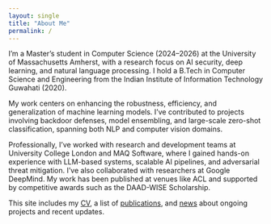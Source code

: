 ```yaml
---
layout: single
title: "About Me"
permalink: /
---
```


I’m a Master’s student in Computer Science (2024–2026) at the University of Massachusetts Amherst, with a research focus on AI security, deep learning, and natural language processing. I hold a B.Tech in Computer Science and Engineering from the Indian Institute of Information Technology Guwahati (2020).

My work centers on enhancing the robustness, efficiency, and generalization of machine learning models. I’ve contributed to projects involving backdoor defenses, model ensembling, and large-scale zero-shot classification, spanning both NLP and computer vision domains.

Professionally, I’ve worked with research and development teams at University College London and MAQ Software, where I gained hands-on experience with LLM-based systems, scalable AI pipelines, and adversarial threat mitigation. I’ve also collaborated with researchers at Google DeepMind. My work has been published at venues like ACL and supported by competitive awards such as the DAAD-WISE Scholarship.

This site includes my [CV](/assets/files/CV.pdf), a list of [publications](/publications), and [news](/news) about ongoing projects and recent updates.
